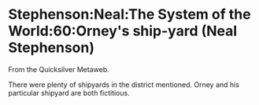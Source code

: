 
# Stephenson:Neal:The System of the World:60:Orney's ship-yard (Neal Stephenson)

From the Quicksilver Metaweb.

There were plenty of shipyards in the district mentioned. Orney and his particular shipyard are both fictitious.
